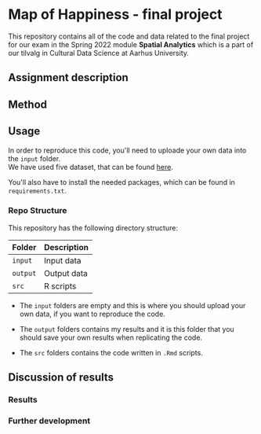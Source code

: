 # Map of Happiness - final project
This repository contains all of the code and data related to the final project for our exam in the Spring 2022 module **Spatial Analytics** which is a part of our tilvalg in Cultural Data Science at Aarhus University.  


## Assignment description 


## Method

## Usage
In order to reproduce this code, you'll need to uploade your own data into the ```input``` folder.   
We have used five dataset, that can be found [here](https://www.kaggle.com/datasets/unsdsn/world-happiness).  

You'll also have to install the needed packages, which can be found in ```requirements.txt```. 


### Repo Structure  
This repository has the following directory structure:  

| **Folder** | **Description** |
| ----------- | ----------- | 
| ```input``` | Input data |
| ```output``` | Output data |
| ```src``` | R scripts |


- The ```input``` folders are empty and this is where you should upload your own data, if you want to reproduce the code.

- The ```output``` folders contains my results and it is this folder that you should save your own results when replicating the code. 

- The ```src``` folders contains the code written in ```.Rmd``` scripts. 


## Discussion of results 
### Results 

### Further development 


